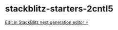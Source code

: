 # stackblitz-starters-2cntl5

[Edit in StackBlitz next generation editor ⚡️](https://stackblitz.com/~/github.com/nestor9623/stackblitz-starters-2cntl5)